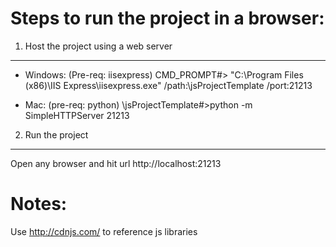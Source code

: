 Steps to run the project in a browser:
=====================================

1. Host the project using a web server
--------------------------------------
* Windows: (Pre-req: iisexpress)
	CMD_PROMPT#> "C:\Program Files (x86)\IIS Express\iisexpress.exe" /path:<root>\jsProjectTemplate /port:21213

* Mac: (pre-req: python)
	<root>\jsProjectTemplate#>python -m SimpleHTTPServer 21213

2. Run the project
------------------
Open any browser and hit url http://localhost:21213


Notes:
=====
Use http://cdnjs.com/ to reference js libraries
